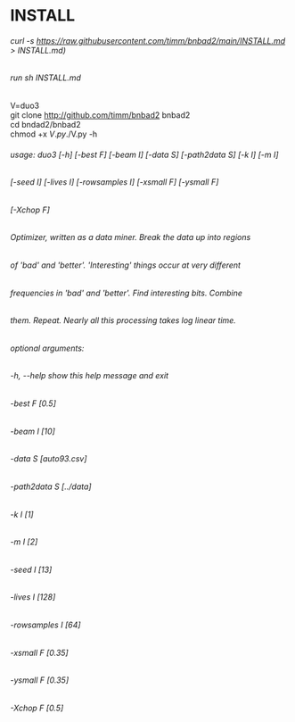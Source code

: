 # INSTALL

###### curl -s https://raw.githubusercontent.com/timm/bnbad2/main/INSTALL.md > INSTALL.md)
###### run sh INSTALL.md

V=duo3  
git clone http://github.com/timm/bnbad2 bnbad2  
cd bndad2/bnbad2  
chmod +x $V.py  
./$V.py -h  


###### usage: duo3 [-h] [-best F] [-beam I] [-data S] [-path2data S] [-k I] [-m I]
######             [-seed I] [-lives I] [-rowsamples I] [-xsmall F] [-ysmall F]
######             [-Xchop F]
###### 
###### Optimizer, written as a data miner.  Break the data up into regions
###### of 'bad' and 'better'. 'Interesting' things occur at very different
###### frequencies in 'bad' and 'better'. Find interesting bits. Combine
###### them. Repeat. Nearly all this processing takes log linear time.
###### 
###### optional arguments:
######   -h, --help     show this help message and exit
######   -best F        [0.5]
######   -beam I        [10]
######   -data S        [auto93.csv]
######   -path2data S   [../data]
######   -k I           [1]
######   -m I           [2]
######   -seed I        [13]
######   -lives I       [128]
######   -rowsamples I  [64]
######   -xsmall F      [0.35]
######   -ysmall F      [0.35]
######   -Xchop F       [0.5]

